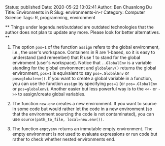 Status: published
Date: 2020-05-22 13:02:41
Author: Ben Chuanlong Du
Title: Environments in R
Slug: environments-in-r
Category: Computer Science
Tags: R, programming, environment

**
Things under legendu.net/outdated are outdated technologies 
that the author does not plan to update any more. 
Please look for better alternatives.
**

1. The option `pos=1` of the function `assign` refers to the global environment, 
    i.e., the user's workspace. 
    Containers in R are 1-based, 
    so it is easy to understand (and remember) that R use 1 to stand for the global enviroment (user's workspace).
    Notice that `..GlobalEnv` is a variable standing for the global environment and `globalenv()` returns the global environment,
    `pos=1` is equivalent to say `pos=.GlobalEnv` or `pos=globalenv()`.
    If you want to create a global variable in a function,
    you can use the function `assign` by specifying `pos=1` (or `pos=.GlobalEnv` or `pos=globalenv`).
    Another easier but less powerful way is to the `<<-` or `->>` to assign/create global variables. 
        
2. The function `new.env` creates a new environment. 
    If you want to source in some code 
    but would rather let the code in a new environment (so that the environment sourcing the code is not contaminated),
    you can use `source(path_to_file, local=new.env())`.

3. The function `emptyenv` returns an immutable empty environment. 
    The empty environment is not used to evaluate expressions or run code but rather to check whether nested environments end.
